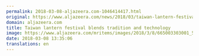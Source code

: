 ```yaml
---
permalink: 2018-03-08-aljazeera.com-1046414417.html
original: https://www.aljazeera.com/news/2018/03/taiwan-lantern-festival-blends-tradition-technology-180308130507801.html
domain: aljazeera.com
title: Taiwan lantern festival blends tradition and technology
image: https://www.aljazeera.com/mritems/images/2018/3/8/665003303001_5747529689001_5747521251001-th.jpg
date: 2018-03-08 13:35:06
translations: en
---
```


